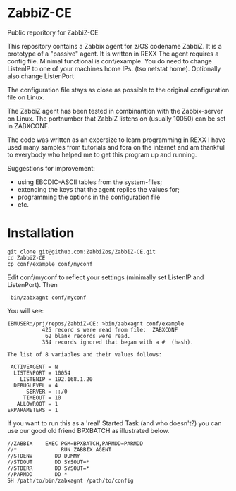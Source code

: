 # ZabbiZ-CE
Public reporitory for ZabbiZ-CE

This repository contains a Zabbix agent for z/OS codename ZabbiZ.
It is a prototype of a "passive" agent.
It is written in REXX
The agent requires a config file. Minimal functional is conf/example.
You do need to change ListenIP to one of your machines home IPs. (tso netstat home).
Optionally also change ListenPort


The configuration file stays as close as possible to the original configuration file on Linux.

The ZabbiZ agent has been tested in combinantion with the Zabbix-server on Linux. 
The portnumber that ZabbiZ listens on (usually 10050) can be set in ZABXCONF.

The code was written as an excersize to learn programming in REXX
I have used many samples from tutorials and fora on the internet 
and am thankfull to everybody who helped me to get this program 
up and running.

Suggestions for improvement:
- using EBCDIC-ASCII tables from the system-files;
- extending the keys that the agent replies the values for;
- programming the options in the configuration file
- etc.

# Installation

    git clone git@github.com:ZabbiZos/ZabbiZ-CE.git
    cd ZabbiZ-CE
    cp conf/example conf/myconf
    
Edit conf/myconf to reflect your settings (minimally set ListenIP and ListenPort). Then

     bin/zabxagnt conf/myconf

You will see:

    IBMUSER:/prj/repos/ZabbiZ-CE: >bin/zabxagnt conf/example 
               425 record s were read from file:  ZABXCONF
                62 blank records were read.
               354 records ignored that began with a #  (hash).

    The list of 8 variables and their values follows:

     ACTIVEAGENT = N
      LISTENPORT = 10054
        LISTENIP = 192.168.1.20
      DEBUGLEVEL = 4
          SERVER = ::/0
         TIMEOUT = 10
       ALLOWROOT = 1
    ERPARAMETERS = 1



If you want to run this as a 'real' Started Task (and who doesn't?) you can use our good old friend BPXBATCH as illustrated below.

    //ZABBIX    EXEC PGM=BPXBATCH,PARMDD=PARMDD
    //*              RUN ZABBIX AGENT
    //STDENV       DD DUMMY
    //STDOUT       DD SYSOUT=*
    //STDERR       DD SYSOUT=*
    //PARMDD       DD *
    SH /path/to/bin/zabxagnt /path/to/config

